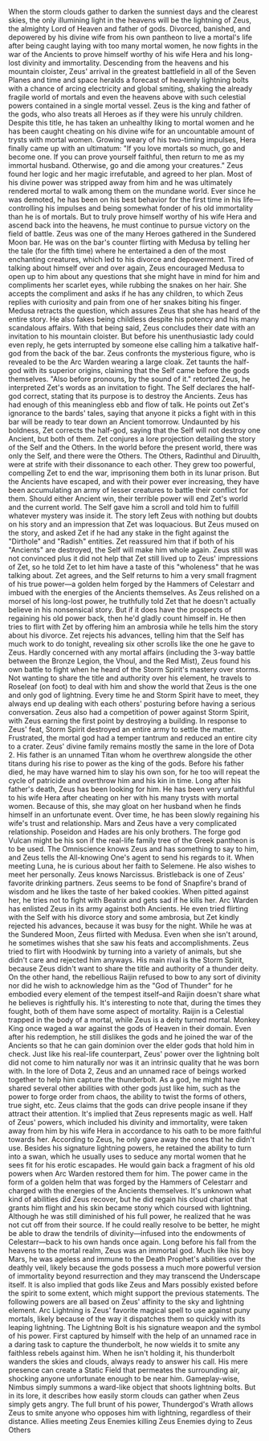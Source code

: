 




When the storm clouds gather to darken the sunniest days and the clearest skies, the only illumining light in the heavens will be the lightning of Zeus, the almighty Lord of Heaven and father of gods. Divorced, banished, and depowered by his divine wife from his own pantheon to live a mortal's life after being caught laying with too many mortal women, he now fights in the war of the Ancients to prove himself worthy of his wife Hera and his long-lost divinity and immortality.
Descending from the heavens and his mountain cloister, Zeus' arrival in the greatest battlefield in all of the Seven Planes and time and space heralds a forecast of heavenly lightning bolts with a chance of arcing electricity and global smiting, shaking the already fragile world of mortals and even the heavens above with such celestial powers contained in a single mortal vessel.
Zeus is the king and father of the gods, who also treats all Heroes as if they were his unruly children. Despite this title, he has taken an unhealthy liking to mortal women and he has been caught cheating on his divine wife for an uncountable amount of trysts with mortal women. Growing weary of his two-timing impulses, Hera finally came up with an ultimatum: "If you love mortals so much, go and become one. If you can prove yourself faithful, then return to me as my immortal husband. Otherwise, go and die among your creatures." Zeus found her logic and her magic irrefutable, and agreed to her plan.
Most of his divine power was stripped away from him and he was ultimately rendered mortal to walk among them on the mundane world. Ever since he was demoted, he has been on his best behavior for the first time in his life—controlling his impulses and being somewhat fonder of his old immortality than he is of mortals. But to truly prove himself worthy of his wife Hera and ascend back into the heavens, he must continue to pursue victory on the field of battle.
Zeus was one of the many Heroes gathered in the Sundered Moon bar. He was on the bar's counter flirting with Medusa by telling her the tale (for the fifth time) where he entertained a den of the most enchanting creatures, which led to his divorce and depowerment.
Tired of talking about himself over and over again, Zeus encouraged Medusa to open up to him about any questions that she might have in mind for him and compliments her scarlet eyes, while rubbing the snakes on her hair. She accepts the compliment and asks if he has any children, to which Zeus replies with curiosity and pain from one of her snakes biting his finger. Medusa retracts the question, which assures Zeus that she has heard of the entire story. He also fakes being childless despite his potency and his many scandalous affairs.
With that being said, Zeus concludes their date with an invitation to his mountain cloister. But before his unenthusiastic lady could even reply, he gets interrupted by someone else calling him a talkative half-god from the back of the bar. Zeus confronts the mysterious figure, who is revealed to be the Arc Warden wearing a large cloak. Zet taunts the half-god with its superior origins, claiming that the Self came before the gods themselves. "Also before pronouns, by the sound of it." retorted Zeus, he interpreted Zet's words as an invitation to fight. The Self declares the half-god correct, stating that its purpose is to destroy the Ancients.
Zeus has had enough of this meaningless ebb and flow of talk. He points out Zet's ignorance to the bards' tales, saying that anyone it picks a fight with in this bar will be ready to tear down an Ancient tomorrow. Undaunted by his boldness, Zet corrects the half-god, saying that the Self will not destroy one Ancient, but both of them. Zet conjures a lore projection detailing the story of the Self and the Others.
In the world before the present world, there was only the Self, and there were the Others. The Others, Radinthul and Diruulth, were at strife with their dissonance to each other. They grew too powerful, compelling Zet to end the war, imprisoning them both in its lunar prison. But the Ancients have escaped, and with their power ever increasing, they have been accumulating an army of lesser creatures to battle their conflict for them. Should either Ancient win, their terrible power will end Zet's world and the current world. The Self gave him a scroll and told him to fulfill whatever mystery was inside it.
The story left Zeus with nothing but doubts on his story and an impression that Zet was loquacious. But Zeus mused on the story, and asked Zet if he had any stake in the fight against the "Dirthole" and "Radish" entities. Zet reassured him that if both of his "Ancients" are destroyed, the Self will make him whole again. Zeus still was not convinced plus it did not help that Zet still lived up to Zeus' impressions of Zet, so he told Zet to let him have a taste of this "wholeness" that he was talking about. Zet agrees, and the Self returns to him a very small fragment of his true power—a golden helm forged by the Hammers of Celestarr and imbued with the energies of the Ancients themselves.
As Zeus relished on a morsel of his long-lost power, he truthfully told Zet that he doesn't actually believe in his nonsensical story. But if it does have the prospects of regaining his old power back, then he'd gladly count himself in. He then tries to flirt with Zet by offering him an ambrosia while he tells him the story about his divorce. Zet rejects his advances, telling him that the Self has much work to do tonight, revealing six other scrolls like the one he gave to Zeus.
Hardly concerned with any mortal affairs (including the 3-way battle between the Bronze Legion, the Vhoul, and the Red Mist), Zeus found his own battle to fight when he heard of the Storm Spirit's mastery over storms. Not wanting to share the title and authority over his element, he travels to Roseleaf (on foot) to deal with him and show the world that Zeus is the one and only god of lightning.
Every time he and Storm Spirit have to meet, they always end up dealing with each others' posturing before having a serious conversation. Zeus also had a competition of power against Storm Spirit, with Zeus earning the first point by destroying a building. In response to Zeus' feat, Storm Spirit destroyed an entire army to settle the matter. Frustrated, the mortal god had a temper tantrum and reduced an entire city to a crater.
Zeus' divine family remains mostly the same in the lore of Dota 2. His father is an unnamed Titan whom he overthrew alongside the other titans during his rise to power as the king of the gods. Before his father died, he may have warned him to slay his own son, for he too will repeat the cycle of patricide and overthrow him and his kin in time. Long after his father's death, Zeus has been looking for him.
He has been very unfaithful to his wife Hera after cheating on her with his many trysts with mortal women. Because of this, she may gloat on her husband when he finds himself in an unfortunate event. Over time, he has been slowly regaining his wife's trust and relationship.
Mars and Zeus have a very complicated relationship.
Poseidon and Hades are his only brothers.
The forge god Vulcan might be his son if the real-life family tree of the Greek pantheon is to be used.
The Omniscience knows Zeus and has something to say to him, and Zeus tells the All-knowing One's agent to send his regards to it.
When meeting  Luna, he is curious about her faith to Selemene. He also wishes to meet her personally.
Zeus knows Narcissus.
Bristleback is one of Zeus' favorite drinking partners.
Zeus seems to be fond of  Snapfire's brand of wisdom and he likes the taste of her baked cookies. When pitted against her, he tries not to fight with Beatrix and gets sad if he kills her.
Arc Warden has enlisted Zeus in its army against both Ancients. He even tried flirting with the Self with his divorce story and some ambrosia, but Zet kindly rejected his advances, because it was busy for the night.
While he was at the Sundered Moon, Zeus flirted with  Medusa. Even when she isn't around, he sometimes wishes that she saw his feats and accomplishments.
Zeus tried to flirt with  Hoodwink by turning into a variety of animals, but she didn't care and rejected him anyways.
His main rival is the  Storm Spirit, because Zeus didn't want to share the title and authority of a thunder deity. On the other hand, the rebellious Raijin refused to bow to any sort of divinity nor did he wish to acknowledge him as the "God of Thunder" for he embodied every element of the tempest itself–and Raijin doesn't share what he believes is rightfully his.
It's interesting to note that, during the times they fought, both of them have some aspect of mortality. Raijin is a Celestial trapped in the body of a mortal, while Zeus is a deity turned mortal.
Monkey King once waged a war against the gods of Heaven in their domain. Even after his redemption, he still dislikes the gods and he joined the war of the Ancients so that he can gain dominion over the elder gods that hold him in check.
Just like his real-life counterpart, Zeus' power over the lightning bolt did not come to him naturally nor was it an intrinsic quality that he was born with. In the lore of Dota 2, Zeus and an unnamed race of beings worked together to help him capture the thunderbolt. As a god, he might have shared several other abilities with other gods just like him, such as the power to forge order from chaos, the ability to twist the forms of others, true sight, etc. Zeus claims that the gods can drive people insane if they attract their attention. It's implied that Zeus represents magic as well.
Half of Zeus' powers, which included his divinity and immortality, were taken away from him by his wife Hera in accordance to his oath to be more faithful towards her. According to Zeus, he only gave away the ones that he didn't use. Besides his signature lightning powers, he retained the ability to turn into a swan, which he usually uses to seduce any mortal women that he sees fit for his erotic escapades.
He would gain back a fragment of his old powers when Arc Warden restored them for him. The power came in the form of a golden helm that was forged by the Hammers of Celestarr and charged with the energies of the Ancients themselves. It's unknown what kind of abilities did Zeus recover, but he did regain his cloud chariot that grants him flight and his skin became stony which coursed with lightning. Although he was still diminished of his full power, he realized that he was not cut off from their source. If he could really resolve to be better, he might be able to draw the tendrils of divinity—infused into the endowments of Celestarr—back to his own hands once again.
Long before his fall from the heavens to the mortal realm, Zeus was an immortal god. Much like his boy Mars, he was ageless and immune to the Death Prophet's abilities over the deathly veil, likely because the gods possess a much more powerful version of immortality beyond resurrection and they may transcend the Underscape itself. It is also implied that gods like Zeus and Mars possibly existed before the spirit to some extent, which might support the previous statements.
The following powers are all based on Zeus' affinity to the sky and lightning element.
Arc Lightning is Zeus' favorite magical spell to use against puny mortals, likely because of the way it dispatches them so quickly with its leaping lightning.
The  Lightning Bolt is his signature weapon and the symbol of his power. First captured by himself with the help of an unnamed race in a daring task to capture the thunderbolt, he now wields it to smite any faithless rebels against him. When he isn't holding it, his thunderbolt wanders the skies and clouds, always ready to answer his call.
His mere presence can create a  Static Field that permeates the surrounding air, shocking anyone unfortunate enough to be near him.
Gameplay-wise,  Nimbus simply summons a ward-like object that shoots lightning bolts. But in its lore, it describes how easily storm clouds can gather when Zeus simply gets angry.
The full brunt of his power,  Thundergod's Wrath allows Zeus to smite anyone who opposes him with lightning, regardless of their distance.
Allies meeting Zeus
Enemies killing Zeus
Enemies dying to Zeus
Others
